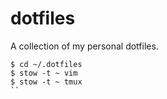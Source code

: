 # dotfiles

A collection of my personal dotfiles.

```shell
$ cd ~/.dotfiles
$ stow -t ~ vim
$ stow -t ~ tmux
``
